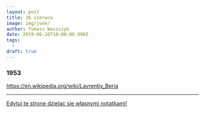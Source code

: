 ```yaml
---
layout: post
title: 26 czerwca
image: img/june/
author: Tomasz Waszczyk
date: 2019-06-26T10:00:00.000Z
tags:
  - 
draft: true
---
```


### 1953

https://en.wikipedia.org/wiki/Lavrentiy_Beria

---

<a href="https://github.com/TomaszWaszczyk/historia.waszczyk.com/edit/master/src/content/june-26.md" target="_blank">Edytuj tę stronę dzieląc się własnymi notatkami!</a>
